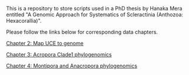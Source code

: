 This is a repository to store scripts used in a PhD thesis by Hanaka Mera entitled "A Genomic Approach for Systematics of Scleractinia (Anthozoa: Hexacorallia)".

Please follow the links below for corresponding data chapters.

[Chapter 2: Map UCE to genome](https://github.com/mhanaka/MapUCEtoGenome)

[Chapter 3: Acropora Clade1 phylogenomics](https://github.com/mhanaka/A-Genomic-Approach-for-Systematics-of-Scleractinia_PhDthesis/tree/main/Acropora_Clade1)

[Chapter 4: Montipora and Anacropora phylogenomics](https://github.com/mhanaka/A-Genomic-Approach-for-Systematics-of-Scleractinia_PhDthesis/tree/main/MontiporaAnacropora)
